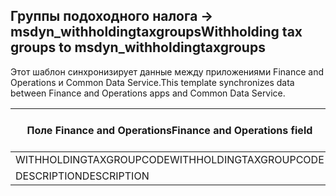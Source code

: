 ## <a name="withholding-tax-groups-to-msdyn_withholdingtaxgroups"></a><span data-ttu-id="1e2c0-101">Группы подоходного налога -> msdyn_withholdingtaxgroups</span><span class="sxs-lookup"><span data-stu-id="1e2c0-101">Withholding tax groups to msdyn_withholdingtaxgroups</span></span>

<span data-ttu-id="1e2c0-102">Этот шаблон синхронизирует данные между приложениями Finance and Operations и Common Data Service.</span><span class="sxs-lookup"><span data-stu-id="1e2c0-102">This template synchronizes data between Finance and Operations apps and Common Data Service.</span></span>

<span data-ttu-id="1e2c0-103">Поле Finance and Operations</span><span class="sxs-lookup"><span data-stu-id="1e2c0-103">Finance and Operations field</span></span> | <span data-ttu-id="1e2c0-104">Тип сопоставления</span><span class="sxs-lookup"><span data-stu-id="1e2c0-104">Map type</span></span> | <span data-ttu-id="1e2c0-105">Другое поле Dynamics 365</span><span class="sxs-lookup"><span data-stu-id="1e2c0-105">Other Dynamics 365 field</span></span> | <span data-ttu-id="1e2c0-106">Значение по умолчанию</span><span class="sxs-lookup"><span data-stu-id="1e2c0-106">Default value</span></span>
---|---|---|---
<span data-ttu-id="1e2c0-107">WITHHOLDINGTAXGROUPCODE</span><span class="sxs-lookup"><span data-stu-id="1e2c0-107">WITHHOLDINGTAXGROUPCODE</span></span> | = | <span data-ttu-id="1e2c0-108">msdyn_name</span><span class="sxs-lookup"><span data-stu-id="1e2c0-108">msdyn_name</span></span> | 
<span data-ttu-id="1e2c0-109">DESCRIPTION</span><span class="sxs-lookup"><span data-stu-id="1e2c0-109">DESCRIPTION</span></span> | = | <span data-ttu-id="1e2c0-110">msdyn_description</span><span class="sxs-lookup"><span data-stu-id="1e2c0-110">msdyn_description</span></span> | 
